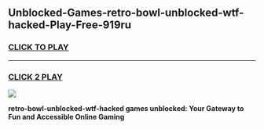 
## Unblocked-Games-retro-bowl-unblocked-wtf-hacked-Play-Free-919ru
<h3>
<a href="https://premium76.site?title=retro-bowl-unblocked-wtf-hacked&ref=12A">CLICK TO PLAY</a></h3>
<hr>

<h3>
<a href="https://premium76.site?title=retro-bowl-unblocked-wtf-hacked&ref=12A">CLICK 2 PLAY</a>
  
</h3>

<a href="https://premium76.site?title=retro-bowl-unblocked-wtf-hacked&ref=12A"><img src="https://clearcache.store/games.png"></a>


**retro-bowl-unblocked-wtf-hacked games unblocked: Your Gateway to Fun and Accessible Online Gaming**

